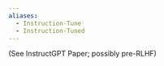 ```yaml
---
aliases:
  - Instruction-Tune
  - Instruction-Tuned
---
```


(See InstructGPT Paper; possibly pre-RLHF)